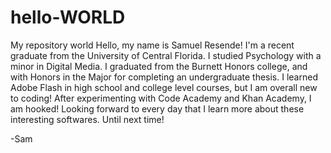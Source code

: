 # hello-WORLD
My repository world
Hello, my name is Samuel Resende! I'm a recent graduate from the University of Central Florida. I studied Psychology with a minor in Digital Media. I graduated from the Burnett Honors college, and with Honors in the Major for completing an undergraduate thesis. I learned Adobe Flash in high school and college level courses, but I am overall new to coding! After experimenting with Code Academy and Khan Academy, I am hooked! Looking forward to every day that I learn more about these interesting softwares. Until next time!

-Sam
